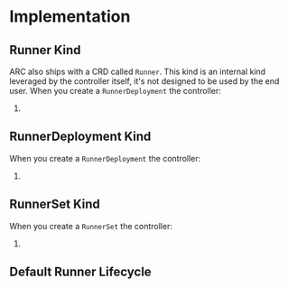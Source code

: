 # Implementation

 
## Runner Kind

ARC also ships with a CRD called `Runner`. This kind is an internal kind leveraged by the controller itself, it's not designed to be used by the end user. When you create a `RunnerDeployment` the controller:

1.

## RunnerDeployment Kind

When you create a `RunnerDeployment` the controller:

1. 

## RunnerSet Kind

When you create a `RunnerSet` the controller:

1. 

## Default Runner Lifecycle

